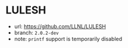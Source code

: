 # LULESH

- url: <https://github.com/LLNL/LULESH>
- branch: `2.0.2-dev`
- note: `printf` support is temporarily disabled
